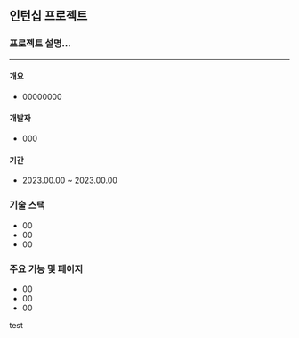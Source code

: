 ## 인턴십 프로젝트 
### 프로젝트 설명...
***
#### 개요
- 00000000
#### 개발자
- 000

#### 기간
- 2023.00.00 ~ 2023.00.00

### 기술 스택
- 00    
- 00
- 00

### 주요 기능 및 페이지
- 00
- 00
- 00

test
